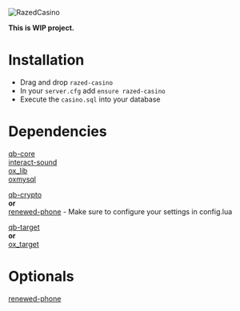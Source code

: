 ![RazedCasino](https://github.com/planeklm/razed-casino/assets/91488137/d5fdf07f-a71a-45be-9d96-72b1b4b07ffd)

**This is WIP project.**

# Installation
* Drag and drop `razed-casino`
* In your `server.cfg` add `ensure razed-casino`
* Execute the `casino.sql` into your database

# Dependencies
[qb-core](https://github.com/qbcore-framework/qb-core)\
[interact-sound](https://github.com/qbcore-framework/interact-sound)\
[ox_lib](https://github.com/overextended/ox_lib)\
[oxmysql](https://github.com/overextended/oxmysql)

[qb-crypto](https://github.com/qbcore-framework/qb-crypto)\
**or**\
[renewed-phone](https://github.com/Renewed-Scripts/qb-phone) - Make sure to configure your settings in config.lua

[qb-target](https://github.com/qbcore-framework/qb-target)\
**or**\
[ox_target](https://github.com/overextended/ox_target)

# Optionals
[renewed-phone](https://github.com/Renewed-Scripts/qb-phone)
